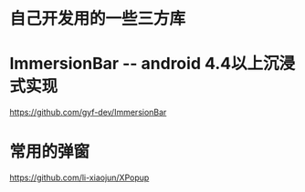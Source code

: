 # 自己开发用的一些三方库

# ImmersionBar -- android 4.4以上沉浸式实现
https://github.com/gyf-dev/ImmersionBar


# 常用的弹窗
https://github.com/li-xiaojun/XPopup